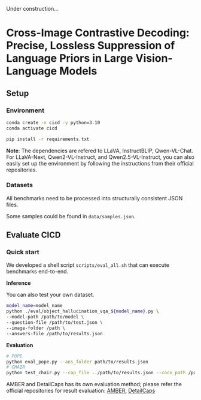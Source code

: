 Under construction...

# Cross-Image Contrastive Decoding: Precise, Lossless Suppression of Language Priors in Large Vision-Language Models

## Setup

### Environment

```bash
conda create -n cicd -y python=3.10
conda activate cicd

pip install -r requirements.txt
```

**Note**: The dependencies are refered to LLaVA, InstructBLIP, Qwen-VL-Chat. For LLaVA-Next, Qwen2-VL-Instruct, and Qwen2.5-VL-Instruct, you can also easily set up the environment by following the instructions from their official repositories.

### Datasets

All benchmarks need to be processed into structurally consistent JSON files.

Some samples could be found in `data/samples.json`.


## Evaluate CICD


### Quick start

We developed a shell script `scripts/eval_all.sh` that can execute benchmarks end-to-end.

**Inference**

You can also test your own dataset.
```bash
model_name=model_name
python ./eval/object_hallucination_vqa_${model_name}.py \
--model-path /path/to/model \
--question-file /path/to/test.json \
--image-folder /path \
--answers-file /path/to/results.json

```

**Evaluation**

```bash
# POPE
python eval_pope.py --ans_folder path/to/results.json
# CHAIR
python test_chair.py --cap_file ../path/to/results.json --coco_path /path/to/coco
```

AMBER and DetailCaps has its own evaluation method; please refer the official repositories for result evaluation:  [AMBER](https://github.com/junyangwang0410/AMBER), [DetailCaps](https://github.com/foundation-multimodal-models/CAPTURE?tab=readme-ov-file)
